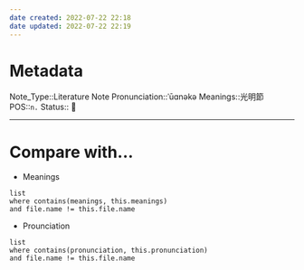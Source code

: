 ```yaml
---
date created: 2022-07-22 22:18
date updated: 2022-07-22 22:19
---
```


# Metadata

Note_Type::Literature Note
Pronunciation::ˈūɑnəkə
Meanings::光明節
POS::`n.`
Status:: 👶

---

# Compare with...

- Meanings

```dataview
list
where contains(meanings, this.meanings)
and file.name != this.file.name
```

- Prounciation

```dataview
list
where contains(pronunciation, this.pronunciation)
and file.name != this.file.name
```
